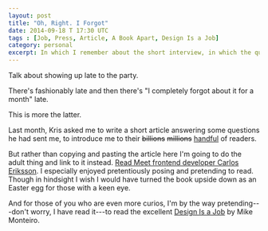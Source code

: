 ```yaml
---
layout: post
title: "Oh, Right. I Forgot"
date: 2014-09-18 T 17:30 UTC
tags : [Job, Press, Article, A Book Apart, Design Is a Job]
category: personal
excerpt: In which I remember about the short interview, in which the question "Who the hell is Carlos Eriksson?" finally gets an answer.
---
```

Talk about showing up late to the party.

There's fashionably late and then there's "I completely forgot about it for a month" late.

This is more the latter.

Last month, Kris asked me to write a short article answering some questions he had sent me, to introduce me to their <del>billions</del> <del>millions</del> <ins>handful</ins> of readers.

But rather than copying and pasting the article here I'm going to do the adult thing and link to it instead. [Read Meet frontend developer Carlos Eriksson][squider]. I especially enjoyed pretentiously posing and pretending to read. Though in hindsight I wish I would have turned the book upside down as an Easter egg for those with a keen eye.

And for those of you who are even more curios, I'm by the way pretending---don't worry, I have read it---to read the excellent [Design Is a Job][book] by Mike Monteiro.

[squider]: https://www.squiders.com/web-design-articles/meet-carlos-eriksson/
[book]: http://www.abookapart.com/products/design-is-a-job